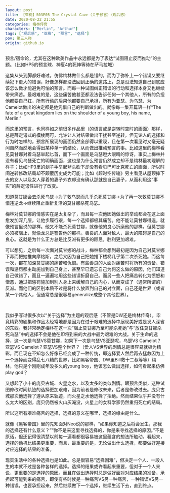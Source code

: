 ```yaml
---
layout: post
title: 【亚梅】S03E05 The Crystal Cave（关于预言）（观后感）
date: 2020-08-22 21:55
categories: 梅林传奇
characters: ["Merlin", "Arthur"]
tags: ["观后感", "亚梅", "预言", "选择"]
pov: 第三人称
origin: github.io
---
```


预言/宿命论，尤其在这种欧美作品中永远都是为了表达“试图阻止反而推动”的主题。（比如HP5的预言球、神夏4的死神等待在萨马拉城）

这集从头到脚都好难过。仿佛梅林做什么都是错的，而为了弥补上一个错误又要继续犯下更大的错误，好像怎样都没法回到正确的道路上，总是没法知道自己到底应该怎么做才能避免可怕的预言。而每一种试图纠正错误的行动和选择本身又也继续带来痛苦。最艰难的是，这些痛苦他甚至都没法告诉任何一个其他人，所有的负担他都要自己扛，所有行动的后果他都要自己承担，所有为亚瑟、为乌瑟、为Camelot做出的决定都是他凭借自己的判断做出的。就像每一集开篇语一样“The fate of a great kingdom lies on the shoulder of a young boy, his name, Merlin.”

而这里的预言，也同样如之前很多作品里（的语言或是逆转时空时的画面）那样，总是薛定谔式的模棱两可，允许让人对结果做出干扰甚至逆转，但无论人的选择和行为时怎样的，预言所展现的画面仍然全部得以重现，且在第一次看见时又毫无疑问自然而然地会得出某种单一的结论，从而做出推动预言的事。比如这里的梅林看见莫甘娜对着乌瑟举起匕首，而下一个画面是乌瑟瞪大眼睛的惊讶，事实上梅林并没有看见乌瑟死亡的明确画面，这也是为什么预言仍然成立却不是梅林最初理解的样子；比如HP3里的刽子手举起斧头砍下却没有看见巴可比克死亡的画面，所以时间逆转修改结局却不颠覆历史成为可能；比如《超时空传输》男主看见从屋顶摔下去的女人以及女人穿着的妻子外衣却没有确认那就是自己妻子，从而利用这“事实”的薛定谔性进行了改变。

知道莫甘娜会去杀死乌瑟→为了救乌瑟而几乎杀死莫甘娜→为了再一次救莫甘娜不惜违逆龙→继续阻止重新复活的莫甘娜杀死乌瑟。

梅林对莫甘娜的情感实在是太复杂了，而且每一次他因她做出的举动都会在这上面愈发加深几层，让他步履行艰，每一个选择都极其痛苦。他不能让莫甘娜得逞，就像预言里说的那样。他又不能杀死莫甘娜，就像他的良心折磨他的那样。但莫甘娜必须被阻止，就像龙总是警告他的那样。善良的人面对敌人，最大的障碍是自己的良心。这就是为什么正方总是比反派有更多的顾忌，胜利更加艰难。

可以想见，之后每一次面对莫甘娜的战斗，梅林都会想到最初是因为自己对莫甘娜下毒而把她推向摩格斯，之后又因为自己把她推下楼梯几乎第二次杀死她。而这每一次，都在加深莫甘娜的痛苦和仇恨。有些善良的人面对痛苦时将所有的责备、错误和惩罚都主动施加到自己身上，甚至早已遗忘自己为何这么做的原因，他们知道自己做错了，而且一遍遍地用这些错误折磨自己。而另一些人把痛苦转化为愤怒和憎恶，通过把惩罚施加到别人身上来缓解自己的内心，从而变成了（通常所谓的）反派。而他们的区别本质不过是将什么放置到自己的对立面，自己还是世界（或者某一个其他人，但通常总是很容易generalize成整个其他世界）。

<br>

我似乎写过很多次以“关于选择”为主题的观后感（不管是DW还是梅林传奇），毕竟精彩的剧集和作品太经常地都是因为在过于艰难的选择中展现美好或是发人深省的东西。我非常确定梅林在这一次“阻止莫甘娜乃至可能杀死她”与“放任莫甘娜杀死乌瑟”中的选择不会是他在即将到来的大战中最为艰难的大战。关于生命的选择，这一次是乌瑟VS莫甘娜，如果下一次是乌瑟VS亚瑟呢，乌瑟VS Camelot？亚瑟VS Camelot？亚瑟VS整个世界？（爱人VS世界的剧情总是很容易就极为精彩，而且现在不知怎么好像已经变成了一种传统，即选择爱人然后再去拯救因为上一个选择而变得乱七八糟的世界，比如黑客帝国、DW里Bill救十二叔等等）梅林，他只是个刚刚成年没多久的young boy，他该怎么做出选择，如何看起来仿佛play god？

又想起了小十的庞贝古城、火星之水，以及太多的类似剧情。跟预言类似，这种试图修改时间轨迹的选择更加艰难，因为前者是修改未来，后者是修改过去。庞贝古城那次他选择了遵从原来轨迹，而火星之水他选择了拒绝。然而结果似乎并没有什么太大的区别，庞贝仍然被火山灰淹没，火星上的女科学家仍然重归死亡的结局。

所以这所有艰难痛苦的选择，选择的意义在哪里，选择的缘由是什么。

就像《黑客帝国》里的先知面对Neo说的那样，“如果你知道之后将会发生，那我的选择还有什么意义？”“你不是来这里寻找选择的，你是来寻找选择的原因。”不是原话，但还记得很清楚以前每一遍看都很容易被这里蕴含的想法所触动。看起来，选择的动机比结果更重要，而且，最重要的是，无论做出什么选择，都要做好迎接对应选择的结果的准备。

现实生活中的各种选择也是如此。总是很容易“选择困难”，但决定一个人、一段人生的本就不过是各种各样的选择。选择的结果或许看起来重要，但对于一个人来说，更重要的是选择的原因。而且在做出选择时总是做好面对对应结果的准备，承担起可能到来的痛苦，即使有些时候是一种痛苦VS另一种痛苦，一种错误VS另一种错误，也要承担起来，然后继续做下一个选择，继续生活下去，直到终点。